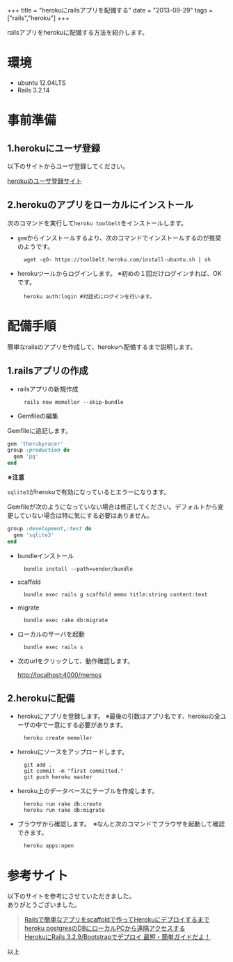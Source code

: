 +++
title = "herokuにrailsアプリを配備する"
date = "2013-09-29"
tags = ["rails","heroku"]
+++

railsアプリをherokuに配備する方法を紹介します。

<!--more-->

# 環境
- ubuntu 12.04LTS
- Rails 3.2.14

# 事前準備
## 1.herokuにユーザ登録
以下のサイトからユーザ登録してください。

[herokuのユーザ登録サイト](https://id.heroku.com/signup)  

## 2.herokuのアプリをローカルにインストール

次のコマンドを実行して`heroku toolbelt`をインストールします。

- `gem`からインストールするより、次のコマンドでインストールするのが推奨のようです。

        wget -qO- https://toolbelt.heroku.com/install-ubuntu.sh | sh

- herokuツールからログインします。 ※初めの１回だけログインすれば、OKです。

        heroku auth:login #対話式にログインを行います。

# 配備手順
簡単なrailsのアプリを作成して、herokuへ配備するまで説明します。

## 1.railsアプリの作成
- railsアプリの新規作成

        rails new memoller --skip-bundle

- Gemfileの編集

Gemfileに追記します。

  ``` ruby
  gem 'therubyracer'
  group :production do
    gem 'pg'
  end
  ```

**※注意**

`sqlite3`がherokuで有効になっているとエラーになります。

Gemfileが次のようになっていない場合は修正してください。デフォルトから変更していない場合は特に気にする必要はありません。

  ```ruby
  group :development,:test do
    gem 'sqlite3'
  end
  ```

- bundleインストール

        bundle install --path=vendor/bundle

- scaffold

        bundle exec rails g scaffold memo title:string content:text

- migrate

        bundle exec rake db:migrate

- ローカルのサーバを起動

        bundle exec rails s

- 次のurlをクリックして、動作確認します。

    [http://localhost:4000/memos](http://localhost:4000/memos)

## 2.herokuに配備

- herokuにアプリを登録します。 ※最後の引数はアプリ名です、herokuの全ユーザの中で一意にする必要があります。

        heroku create memoller

- herokuにソースをアップロードします。

        git add .
        git commit -m "first committed."
        git push heroku master

- heroku上のデータベースにテーブルを作成します。

        heroku run rake db:create
        heroku run rake db:migrate

- ブラウザから確認します。　※なんと次のコマンドでブラウザを起動して確認できます。

        heroku apps:open

# 参考サイト

以下のサイトを参考にさせていただきました。<br>ありがとうございました。  

> [Railsで簡単なアプリをscaffoldで作ってHerokuにデプロイするまで](http://qiita.com/tstomoki/items/cd2391e028dc44dd6f409)  
> [heroku postgresのDBにローカルPCから遠隔アクセスする](http://qiita.com/emadurandal/items/b955a4eaa273529ebba0)  
> [HerokuにRails 3.2.9/Bootstrapでデプロイ 最短・簡単ガイドだよ！](http://morizyun.github.io/blog/heroku-rails-postgresql/)

以上
